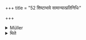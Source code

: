 +++
title = "52 शिष्टाभावे सामान्यात्प्रतिनिधिः"

+++

<details><summary>Müller</summary>

If there is nothing very like, something a little like may be substituted, only it must not be prohibited.

#####  Commentary

If in a caru of mudgas, kidney-beans, phaseolus mungo, these kidney-beans should fail, a substitute may be taken, but that substitute must not be māṣas, phaseolus radiatus, because these māṣas are expressly forbidden; for it is said, Ayajñiyā vai māṣāḥ, 'Māṣas are not fit for sacrifice.'
</details>

<details><summary>थिते</summary>

शिष्टाभावे सामान्यात्प्रतिनिधिः ५२
</details>
